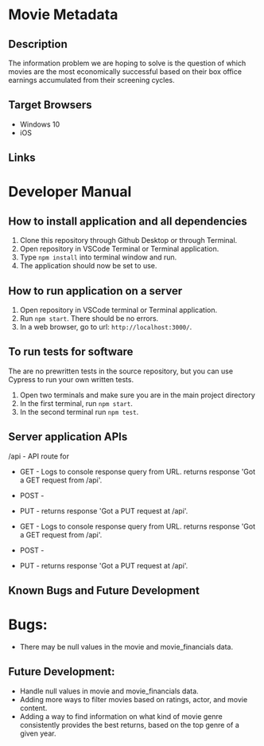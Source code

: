 # Movie Metadata
## Description
The information problem we are hoping to solve is the question of which movies are the most economically successful based on their box office earnings accumulated from their screening cycles. 
 
## Target Browsers
* Windows 10
* iOS

## Links


# Developer Manual

## How to install application and all dependencies
1. Clone this repository through Github Desktop or through Terminal.
2. Open repository in VSCode Terminal or Terminal application.
3. Type `npm install`   into terminal window and run.
4. The application should now be set to use.

## How to run application on a server
1. Open repository in VSCode terminal or Terminal application.
2. Run `npm start`. There should be no errors.
3. In a web browser, go to url: `http://localhost:3000/`.

## To run tests for software
The are no prewritten tests in the source repository, but you can use Cypress to run your own written tests.

1. Open two terminals and make sure you are in the main project directory
2. In the first terminal, run `npm start`.
3. In the second terminal run `npm test`.

## Server application APIs
/api - API route for 

* GET - Logs to console response query from URL. returns response 'Got a GET request from /api'.
* POST - 
* PUT - returns response 'Got a PUT request at /api'.


* GET - Logs to console response query from URL. returns response 'Got a GET request from /api'. 
* POST -  
* PUT - returns response 'Got a PUT request at /api'.

## Known Bugs and Future Development
# Bugs:
* There may be null values in the movie and movie_financials data. 

## Future Development:
* Handle null values in movie and movie_financials data.
* Adding more ways to filter movies based on ratings, actor, and movie content.
* Adding a way to find information on what kind of movie genre consistently provides the best returns, based on the top genre of a given year.
